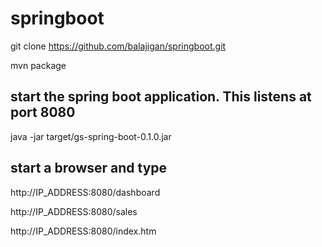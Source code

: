 # springboot

git clone https://github.com/balajigan/springboot.git

mvn package

## start the spring boot application. This listens at port 8080
java -jar target/gs-spring-boot-0.1.0.jar

## start a browser and type 

http://IP_ADDRESS:8080/dashboard

http://IP_ADDRESS:8080/sales

http://IP_ADDRESS:8080/index.htm


